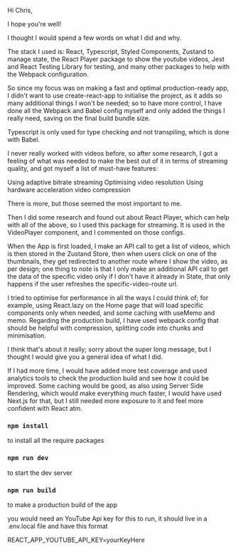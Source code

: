 Hi Chris,

I hope you're well!

I thought I would spend a few words on what I did and why.

The stack I used is:
React, Typescript, Styled Components, Zustand to manage state, the React Player package to show the youtube videos, Jest and React Testing Library for testing, and many other packages to help with the Webpack configuration.

So since my focus was on making a fast and optimal production-ready app, I didn't want to use create-react-app to initialise the project, as it adds so many additional things I won't be needed; so to have more control, I have done all the Webpack and Babel config myself and only added the things I really need, saving on the final build bundle size.

Typescript is only used for type checking and not transpiling, which is done with Babel.

I never really worked with videos before, so after some research, I got a feeling of what was needed to make the best out of it in terms of streaming quality, and got myself a list of must-have features:

Using adaptive bitrate streaming
Optimising video resolution
Using hardware acceleration
video compression

There is more, but those seemed the most important to me.

Then I did some research and found out about React Player, which can help with all of the above, so I used this package for streaming. It is used in the VideoPlayer component, and I commented on those configs.

When the App is first loaded, I make an API call to get a list of videos, which is then stored in the Zustand Store, then when users click on one of the thumbnails, they get redirected to another route where I show the video, as per design; one thing to note is that I only make an additional API call to get the data of the specific video only if I don't have it already in State, that only happens if the user refreshes the specific-video-route url.

I tried to optimise for performance in all the ways I could think of; for example, using React.lazy on the Home page that will load specific components only when needed, and some caching with useMemo and memo. Regarding the production build, I have used webpack config that should be helpful with compression, splitting code into chunks and minimisation.

I think that's about it really; sorry about the super long message, but I thought I would give you a general idea of what I did.

If I had more time, I would have added more test coverage and used analytics tools to check the production build and see how it could be improved. Some caching would be good, as also using Server Side Rendering, which would make everything much faster, I would have used Next.js for that, but I still needed more exposure to it and feel more confident with React atm.

### `npm install`

to install all the require packages

### `npm run dev`

to start the dev server

### `npm run build`

to make a production build of the app

you would need an YouTube Api key for this to run,
it should live in a .env.local file and have this format

REACT_APP_YOUTUBE_API_KEY=yourKeyHere
